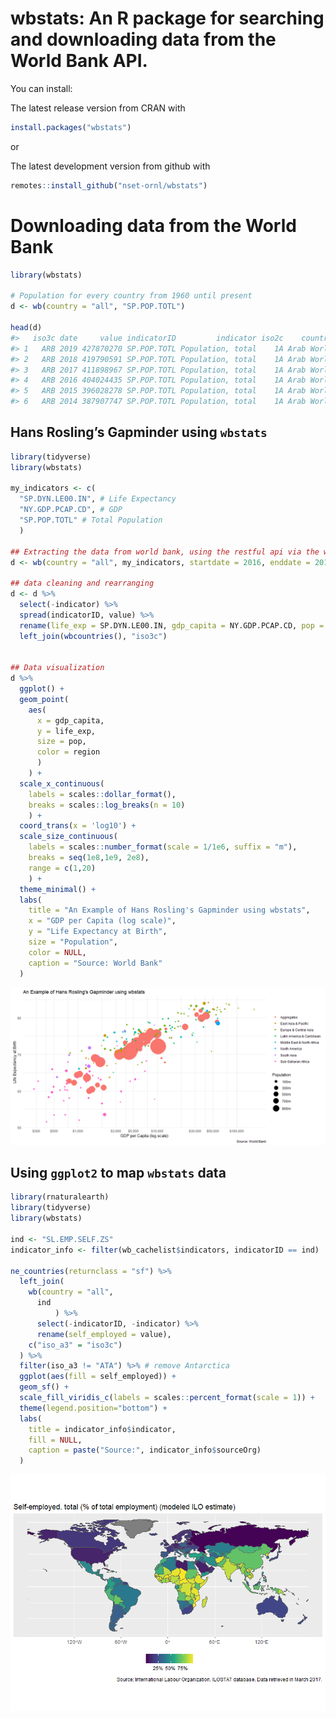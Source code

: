 <!-- README.md is generated from README.Rmd. Please edit that file -->

wbstats: An R package for searching and downloading data from the World Bank API.
=================================================================================

You can install:

The latest release version from CRAN with

``` r
install.packages("wbstats")
```

or

The latest development version from github with

``` r
remotes::install_github("nset-ornl/wbstats")
```

Downloading data from the World Bank
====================================

``` r
library(wbstats)

# Population for every country from 1960 until present
d <- wb(country = "all", "SP.POP.TOTL")
    
head(d)
#>   iso3c date     value indicatorID         indicator iso2c    country
#> 1   ARB 2019 427870270 SP.POP.TOTL Population, total    1A Arab World
#> 2   ARB 2018 419790591 SP.POP.TOTL Population, total    1A Arab World
#> 3   ARB 2017 411898967 SP.POP.TOTL Population, total    1A Arab World
#> 4   ARB 2016 404024435 SP.POP.TOTL Population, total    1A Arab World
#> 5   ARB 2015 396028278 SP.POP.TOTL Population, total    1A Arab World
#> 6   ARB 2014 387907747 SP.POP.TOTL Population, total    1A Arab World
```

Hans Rosling’s Gapminder using `wbstats`
----------------------------------------

``` r
library(tidyverse)
library(wbstats)

my_indicators <- c(
  "SP.DYN.LE00.IN", # Life Expectancy
  "NY.GDP.PCAP.CD", # GDP
  "SP.POP.TOTL" # Total Population
  )

## Extracting the data from world bank, using the restful api via the wb()
d <- wb(country = "all", my_indicators, startdate = 2016, enddate = 2016)

## data cleaning and rearranging
d <- d %>% 
  select(-indicator) %>% 
  spread(indicatorID, value) %>% 
  rename(life_exp = SP.DYN.LE00.IN, gdp_capita = NY.GDP.PCAP.CD, pop = SP.POP.TOTL) %>% 
  left_join(wbcountries(), "iso3c")


## Data visualization
d %>%
  ggplot() +
  geom_point(
    aes(
      x = gdp_capita, 
      y = life_exp, 
      size = pop, 
      color = region
      )
    ) +
  scale_x_continuous(
    labels = scales::dollar_format(),
    breaks = scales::log_breaks(n = 10)
    ) +
  coord_trans(x = 'log10') +
  scale_size_continuous(
    labels = scales::number_format(scale = 1/1e6, suffix = "m"),
    breaks = seq(1e8,1e9, 2e8),
    range = c(1,20)
    ) +
  theme_minimal() +
  labs(
    title = "An Example of Hans Rosling's Gapminder using wbstats",
    x = "GDP per Capita (log scale)",
    y = "Life Expectancy at Birth",
    size = "Population",
    color = NULL,
    caption = "Source: World Bank"
  ) 
```

![](man/figures/readme-chart-1.png)

Using `ggplot2` to map `wbstats` data
-------------------------------------

``` r
library(rnaturalearth)
library(tidyverse)
library(wbstats)

ind <- "SL.EMP.SELF.ZS"
indicator_info <- filter(wb_cachelist$indicators, indicatorID == ind)

ne_countries(returnclass = "sf") %>%
  left_join(
    wb(country = "all",
      ind
          ) %>% 
      select(-indicatorID, -indicator) %>% 
      rename(self_employed = value),
    c("iso_a3" = "iso3c")
  ) %>%
  filter(iso_a3 != "ATA") %>% # remove Antarctica
  ggplot(aes(fill = self_employed)) +
  geom_sf() +
  scale_fill_viridis_c(labels = scales::percent_format(scale = 1)) +
  theme(legend.position="bottom") +
  labs(
    title = indicator_info$indicator,
    fill = NULL,
    caption = paste("Source:", indicator_info$sourceOrg) 
  )
```

<img src="man/figures/ggplot2-1.png" style="display: block; margin: auto;" />
